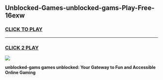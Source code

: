 
## Unblocked-Games-unblocked-gams-Play-Free-16exw
<h3>
<a href="https://premium76.site?title=unblocked-gams&ref=21A">CLICK TO PLAY</a></h3>
<hr>

<h3>
<a href="https://premium76.site?title=unblocked-gams&ref=21A">CLICK 2 PLAY</a>
  
</h3>

<a href="https://premium76.site?title=unblocked-gams&ref=21A"><img src="https://clearcache.store/games.png"></a>


**unblocked-gams games unblocked: Your Gateway to Fun and Accessible Online Gaming**
